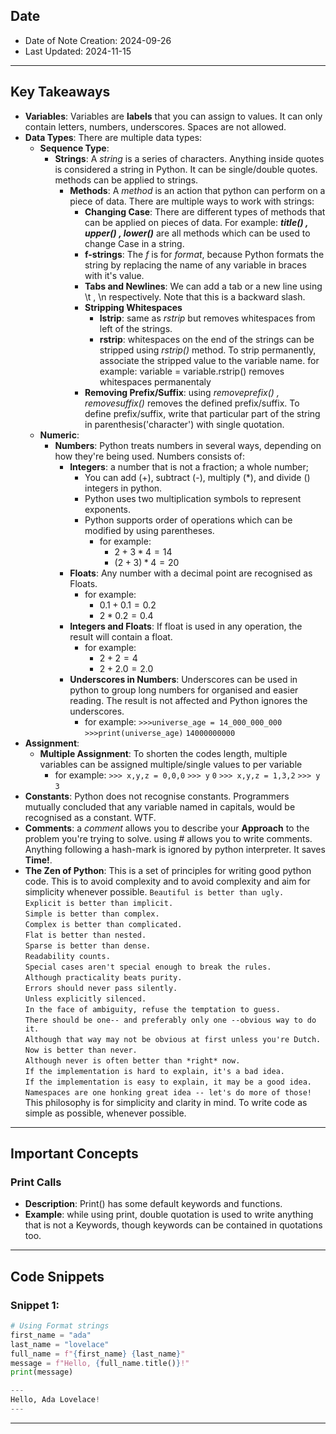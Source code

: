 ## **Date**
- Date of Note Creation: 2024-09-26
- Last Updated: 2024-11-15

---

## **Key Takeaways**

- **Variables**: Variables are **labels** that you can assign to values. It can only contain letters, numbers, underscores. Spaces are not allowed.
- **Data Types**: There are multiple data types:
	- **Sequence Type**:
		- **Strings**: A *string* is a series of characters. Anything inside quotes is     considered a string in Python. It can be single/double quotes. methods can be applied to strings.
			- **Methods**: A *method* is an action that python can perform on a piece of data. There are multiple ways to work with strings:
				- **Changing Case**: There are different types of methods that can be applied on pieces of data. For example: ***title() , upper() , lower()*** are all methods which can be used to change Case in a string. 
				- **f-strings**: The *f* is for *format*, because Python formats the string by replacing the name of any variable in braces with it's value. 
				- **Tabs and Newlines**: We can add a tab or a new line using \t , \n respectively. Note that this is a backward slash.
				- **Stripping Whitespaces**
					- **lstrip**: same as *rstrip* but removes whitespaces from left of the strings.
					- **rstrip**: whitespaces on the end of the strings can be stripped using *rstrip()* method. To strip permanently, associate the stripped value to the variable name. for example: variable = variable.rstrip() removes whitespaces permanentaly
				- **Removing Prefix/Suffix**: using *removeprefix() , removesuffix()* removes the defined prefix/suffix. To define prefix/suffix, write that particular part of the string in parenthesis('character') with single quotation.
	- **Numeric**:
		- **Numbers**: Python treats numbers in several ways, depending on how they're being used. Numbers consists of:
			- **Integers**: a number that is not a fraction; a whole number;
				- You can add (+), subtract (-), multiply (*), and divide (\) integers in python.
				- Python uses two multiplication symbols to represent exponents.
				- Python supports order of operations which can be modified by using parentheses. 
					- for example: 
						- $2+3 *4 = 14$
						- $(2+3)*4 = 20$
			- **Floats**: Any number with a decimal point are recognised as Floats.
				- for example:
					- $0.1 + 0.1 = 0.2$
					- $2*0.2 = 0.4$
			- **Integers and Floats**: If float is used in any operation, the result will contain a float.
				- for example:
					- $2+2=4$
					- $2+2.0=2.0$
			- **Underscores in Numbers**: Underscores can be used in python to group long numbers for organised and easier reading. The result is not affected and Python ignores the underscores.
				- for example: 
					 `>>>universe_age = 14_000_000_000`
					 `>>>print(universe_age)`
					 `14000000000`
- **Assignment**: 
	- **Multiple Assignment**: To shorten the codes length, multiple variables can be assigned multiple/single values to per variable
		- for example: 
			 `>>> x,y,z = 0,0,0`
			 `>>> y` 
			 `0`
			 `>>> x,y,z = 1,3,2`
			 `>>> y`
			 `3`
- **Constants**: Python does not recognise constants. Programmers mutually concluded that any variable named in capitals, would be recognised as a constant. WTF.
- **Comments**: a *comment* allows you to describe your **Approach** to the problem you're trying to solve. using # allows you to write comments. Anything following a hash-mark is ignored by python interpreter. It saves **Time!**. 
- **The Zen of Python**: This is a set of principles for writing good python code. This is to avoid complexity and to avoid complexity and aim for simplicity whenever possible.
	`Beautiful is better than ugly.`  
	`Explicit is better than implicit.`  
	`Simple is better than complex.`  
	`Complex is better than complicated.`  
	`Flat is better than nested.`  
	`Sparse is better than dense.`  
	`Readability counts.`  
	`Special cases aren't special enough to break the rules.`  
	`Although practicality beats purity.`  
	`Errors should never pass silently.`  
	`Unless explicitly silenced.`  
	`In the face of ambiguity, refuse the temptation to guess.`  
	`There should be one-- and preferably only one --obvious way to do it.`  
	`Although that way may not be obvious at first unless you're Dutch.`  
	`Now is better than never.`  
	`Although never is often better than *right* now.`  
	`If the implementation is hard to explain, it's a bad idea.`  
	`If the implementation is easy to explain, it may be a good idea.`  
	`Namespaces are one honking great idea -- let's do more of those!`
  This philosophy is for simplicity and clarity in mind. To write code as simple as possible, whenever possible.
---

## **Important Concepts**
### **Print Calls**
- **Description**: Print() has some default keywords and functions.
- **Example**: while using print, double quotation is used to write anything that is not a Keywords, though keywords can be contained in quotations too.

---

## **Code Snippets**
### **Snippet 1:**
```python
# Using Format strings 
first_name = "ada"
last_name = "lovelace"
full_name = f"{first_name} {last_name}"
message = f"Hello, {full_name.title()}!"
print(message)

---
Hello, Ada Lovelace!
---
```

---
